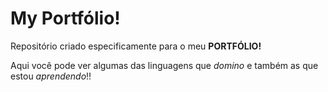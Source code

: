 # My Portfólio!
 Repositório criado especificamente para o meu **PORTFÓLIO!**
 
Aqui você pode ver algumas das linguagens que *domino* e também as que estou *aprendendo*!!
